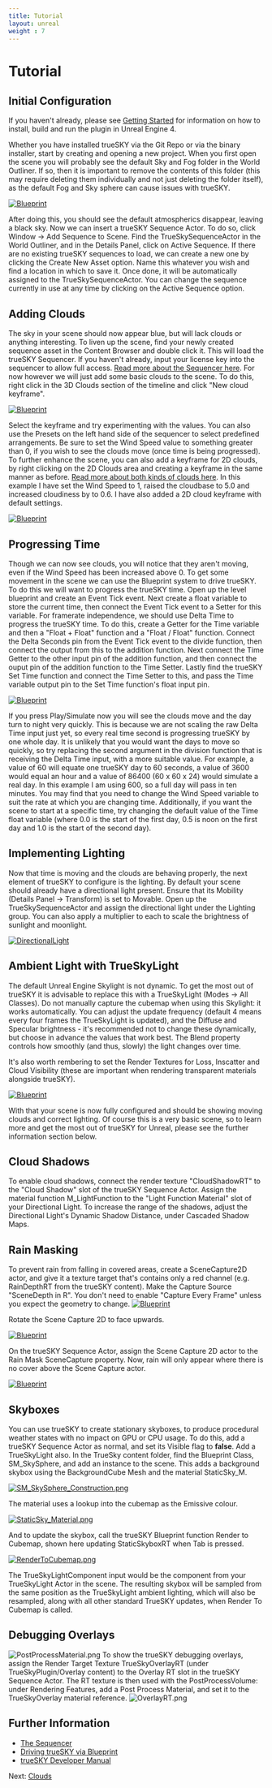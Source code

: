 ```yaml
---
title: Tutorial
layout: unreal
weight : 7
---
```


Tutorial
========

Initial Configuration
-------------------------

If you haven't already, please see [Getting Started](https://docs.simul.co/unrealengine/) for information on how to install, build and run the plugin in Unreal Engine 4. 

Whether you have installed trueSKY via the Git Repo or via the binary installer, start by creating and opening a new project. When you first open the scene you will probably see the default Sky and Fog folder in the World Outliner. If so, then it is important to remove the contents of this folder (this may require deleting them individually and not just deleting the folder itself), as the default Fog and Sky sphere can cause issues with trueSKY. 

<a href="https://docs.simul.co/unrealengine/images/DeleteSkyFog.png"><img src="https://docs.simul.co/unrealengine/images/DeleteSkyFog.png" alt="Blueprint"/></a> 

After doing this, you should see the default atmospherics disappear, leaving a black sky. Now we can insert a trueSKY Sequence Actor. To do so, click Window -> Add Sequence to Scene. Find the TrueSkySequenceActor in the World Outliner, and in the Details Panel, click on Active Sequence. If there are no existing trueSKY sequences to load, we can create a new one by clicking the Create New Asset option. Name this whatever you wish and find a location in which to save it. Once done, it will be automatically assigned to the TrueSkySequenceActor. You can change the sequence currently in use at any time by clicking on the Active Sequence option. 


Adding Clouds
-------------------------

The sky in your scene should now appear blue, but will lack clouds or anything interesting. To liven up the scene, find your newly created sequence asset in the Content Browser and double click it. This will load the trueSKY Sequencer. If you haven't already, input your license key into the sequencer to allow full access. [Read more about the Sequencer here](https://docs.simul.co/sequencer.html). For now however we will just add some basic clouds to the scene. To do this, right click in the 3D Clouds section of the timeline and click "New cloud keyframe".  

<a href="https://docs.simul.co/unrealengine/images/AddCloudKF.png"><img src="https://docs.simul.co/unrealengine/images/AddCloudKF.png" alt="Blueprint"/></a>

Select the keyframe and try experimenting with the values. You can also use the Presets on the left hand side of the sequencer to select predefined arrangements. Be sure to set the Wind Speed value to something greater than 0, if you wish to see the clouds move (once time is being progressed). To further enhance the scene, you can also add a keyframe for 2D clouds, by right clicking on the 2D Clouds area and creating a keyframe in the same manner as before. [Read more about both kinds of clouds here](https://docs.simul.co/unrealengine/clouds.html). In this example I have set the Wind Speed to 1, raised the cloudbase to 5.0 and increased cloudiness by to 0.6. I have also added a 2D cloud keyframe with default settings. 

<a href="https://docs.simul.co/unrealengine/images/Scene1.png"><img src="https://docs.simul.co/unrealengine/images/Scene1.png" alt="Blueprint"/></a>


Progressing Time
-------------------------

Though we can now see clouds, you will notice that they aren't moving, even if the Wind Speed has been increased above 0. To get some movement in the scene we can use the Blueprint system to drive trueSKY. To do this we will want to progress the trueSKY time. Open up the level blueprint and create an Event Tick event. Next create a float variable to store the current time, then connect the Event Tick event to a Setter for this variable. For framerate independence, we should use Delta Time to progress the trueSKY time. To do this, create a Getter for the Time variable and then a "Float + Float" function and a "Float / Float" function. Connect the Delta Seconds pin from the Event Tick event to the divide function, then connect the output from this to the addition function. Next connect the Time Getter to the other input pin of the addition function, and then connect the ouput pin of the addition function to the Time Setter. Lastly find the trueSKY Set Time function and connect the Time Setter to this, and pass the Time variable output pin to the Set Time function's float input pin. 

<a href="https://docs.simul.co/unrealengine/images/SettingTime.png"><img src="https://docs.simul.co/unrealengine/images/SettingTime.png" alt="Blueprint"/></a>

If you press Play/Simulate now you will see the clouds move and the day turn to night very quickly. This is because we are not scaling the raw Delta Time input just yet, so every real time second is progressing trueSKY by one whole day. It is unlikely that you would want the days to move so quickly, so try replacing the second argument in the division function that is receiving the Delta Time input, with a more suitable value. For example, a value of 60 will equate one trueSKY day to 60 seconds, a value of 3600 would equal an hour and a value of 86400 (60 x 60 x 24) would simulate a real day. In this example I am using 600, so a full day will pass in ten minutes. You may find that you need to change the Wind Speed variable to suit the rate at which you are changing time. Additionally, if you want the scene to start at a specific time, try changing the default value of the Time float variable (where 0.0 is the start of the first day, 0.5 is noon on the first day and 1.0 is the start of the second day). 


Implementing Lighting
-------------------------

Now that time is moving and the clouds are behaving properly, the next element of trueSKY to configure is the lighting. By default your scene should already have a directional light present. Ensure that its Mobility (Details Panel -> Transform) is set to Movable. Open up the TrueSkySequenceActor and assign the directional light under the Lighting group. You can also apply a multiplier to each to scale the brightness of sunlight and moonlight.

<a href="https://docs.simul.co/unrealengine/images/DirectionalLight.png"><img src="https://docs.simul.co/unrealengine/images/DirectionalLight.png" alt="DirectionalLight"/></a>

Ambient Light with TrueSkyLight
-------------------------------

The default Unreal Engine Skylight is not dynamic. To get the most out of trueSKY it is advisable to replace this with a TrueSkyLight (Modes -> All Classes). Do not manually capture the cubemap when using this Skylight: it works automatically.
You can adjust the update frequency (default 4 means every four frames the TrueSkyLight is updated), and the Diffuse and Specular brightness - it's recommended not to change these dynamically, but choose in advance the values that work best. The Blend property controls how smoothly (and thus, slowly) the light changes over time.

It's also worth rembering to set the Render Textures for Loss, Inscatter and Cloud Visibility (these are important when rendering transparent materials alongside trueSKY). 

<a href="https://docs.simul.co/unrealengine/images/RTConfigure.png"><img src="https://docs.simul.co/unrealengine/images/RTConfigure.png" alt="Blueprint"/></a> 

With that your scene is now fully configured and should be showing moving clouds and correct lighting. Of course this is a very basic scene, so to learn more and get the most out of trueSKY for Unreal, please see the further information section below.

Cloud Shadows
-------------
To enable cloud shadows, connect the render texture "CloudShadowRT" to the "Cloud Shadow" slot of the trueSKY Sequence Actor.
Assign the material function M_LightFunction to the "Light Function Material" slot of your Directional Light. To increase the range of the shadows, adjust the Directional Light's Dynamic Shadow Distance, under Cascaded Shadow Maps.

Rain Masking
------------
To prevent rain from falling in covered areas, create a SceneCapture2D actor, and give it a texture target that's contains only a red channel (e.g. RainDepthRT from the trueSKY content). Make the Capture Source "SceneDepth in R". You don't need to enable "Capture Every Frame" unless you expect the geometry to change.
<a href="https://docs.simul.co/unrealengine/images/SceneCapture2DProperties.png"><img src="https://docs.simul.co/unrealengine/images/SceneCapture2DProperties.png" alt="Blueprint"/></a> 

Rotate the Scene Capture 2D to face upwards.

<a href="https://docs.simul.co/unrealengine/images/RainMaskView.png"><img src="https://docs.simul.co/unrealengine/images/RainMaskView.png" alt="Blueprint"/></a> 

On the trueSKY Sequence Actor, assign the Scene Capture 2D actor to the Rain Mask SceneCapture property. Now, rain will only appear where there is no cover above the Scene Capture actor.

<a href="https://docs.simul.co/unrealengine/images/PrecipitationProperties.png"><img src="https://docs.simul.co/unrealengine/images/PrecipitationProperties.png" alt="Blueprint"/></a> 

Skyboxes
--------
You can use trueSKY to create stationary skyboxes, to produce procedural weather states with no impact on GPU or CPU usage. To do this, add a trueSKY Sequence Actor as normal, and set its Visible flag to **false**. Add a TrueSkyLight also. In the TrueSky content folder, find the Blueprint Class, SM_SkySphere, and add an instance to the scene. This adds a background skybox using the BackgroundCube Mesh and the material StaticSky_M.

<a href="https://docs.simul.co/unrealengine/images/SM_SkySphere_Construction.png"><img src="https://docs.simul.co/unrealengine/images/SM_SkySphere_Construction.png" alt="SM_SkySphere_Construction.png"/></a>

The material uses a lookup into the cubemap as the Emissive colour.

<a href="https://docs.simul.co/unrealengine/images/StaticSky_Material.png"><img src="https://docs.simul.co/unrealengine/images/StaticSky_Material.png" alt="StaticSky_Material.png"/></a> 

And to update the skybox, call the trueSKY Blueprint function Render to Cubemap, shown here updating StaticSkyboxRT when Tab is pressed.

<a href="https://docs.simul.co/unrealengine/images/RenderToCubemap.png"><img src="https://docs.simul.co/unrealengine/images/RenderToCubemap.png" alt="RenderToCubemap.png"/></a>

The TrueSkyLightComponent input would be the component from your TrueSkyLight Actor in the scene. The resulting skybox will be sampled from the same position as the TrueSkyLight ambient lighting, which will also be resampled, along with all other standard TrueSKY updates, when Render To Cubemap is called.

Debugging Overlays
------------------
<img src="https://docs.simul.co/unrealengine/images/PostProcessMaterial.png" alt="PostProcessMaterial.png"/>
To show the trueSKY debugging overlays, assign the Render Target Texture TrueSkyOverlayRT (under TrueSkyPlugin/Overlay content) to the Overlay RT slot in the trueSKY Sequence Actor. The RT texture is then used with the PostProcessVolume: under Rendering Features, add a Post Process Material, and set it to the TrueSkyOverlay material reference.
<img src="https://docs.simul.co/unrealengine/images/OverlayRT.png" alt="OverlayRT.png"/>

Further Information
--------------
 
* [The Sequencer](https://docs.simul.co/sequencer.html) 
* [Driving trueSKY via Blueprint](https://docs.simul.co/unrealengine/blueprint.html)  
* [trueSKY Developer Manual](https://docs.simul.co/ref.html)


Next: <a href="/unrealengine/Clouds">Clouds</a>